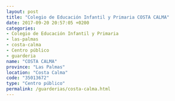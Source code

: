 ```yaml
---
layout: post
title: "Colegio de Educación Infantil y Primaria COSTA CALMA"
date: 2017-09-20 20:57:05 +0200
categories:
- Colegio de Educación Infantil y Primaria
- las-palmas
- costa-calma
- Centro público
- guarderia
name: "COSTA CALMA"
province: "Las Palmas"
location: "Costa Calma"
code: "35013672"
type: "Centro público"
permalink: /guarderias/costa-calma.html
---
```

